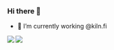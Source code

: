 ### Hi there 👋

- 🔭 I’m currently working @kiln.fi


<a id="stats" href="https://github.com/HmFlashy/HmFlashy">
  <img align="left" src="https://readme-stats-bknaiubgs-hmflashys-projects.vercel.app/api?username=HmFlashy" />
</a>
<a id="languages" href="https://github.com/HmFlashy/HmFlashy">
  <img src="https://readme-stats-bknaiubgs-hmflashys-projects.vercel.app/api/top-langs/?username=HmFlashy&theme=dark&layout=compact" />
</a>
